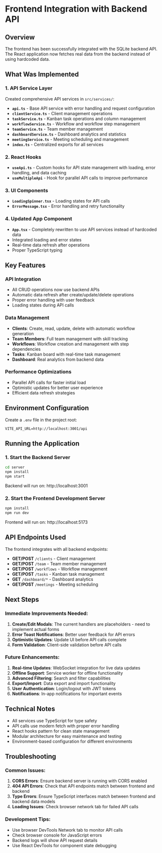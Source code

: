 # Frontend Integration with Backend API

## Overview
The frontend has been successfully integrated with the SQLite backend API. The React application now fetches real data from the backend instead of using hardcoded data.

## What Was Implemented

### 1. API Service Layer
Created comprehensive API services in `src/services/`:

- **`api.ts`** - Base API service with error handling and request configuration
- **`clientService.ts`** - Client management operations
- **`taskService.ts`** - Kanban task operations and column management
- **`workflowService.ts`** - Workflow and workflow step management
- **`teamService.ts`** - Team member management
- **`dashboardService.ts`** - Dashboard analytics and statistics
- **`meetingService.ts`** - Meeting scheduling and management
- **`index.ts`** - Centralized exports for all services

### 2. React Hooks
- **`useApi.ts`** - Custom hooks for API state management with loading, error handling, and data caching
- **`useMultipleApi`** - Hook for parallel API calls to improve performance

### 3. UI Components
- **`LoadingSpinner.tsx`** - Loading states for API calls
- **`ErrorMessage.tsx`** - Error handling and retry functionality

### 4. Updated App Component
- **`App.tsx`** - Completely rewritten to use API services instead of hardcoded data
- Integrated loading and error states
- Real-time data refresh after operations
- Proper TypeScript typing

## Key Features

### API Integration
- All CRUD operations now use backend APIs
- Automatic data refresh after create/update/delete operations
- Proper error handling with user feedback
- Loading states during API calls

### Data Management
- **Clients**: Create, read, update, delete with automatic workflow generation
- **Team Members**: Full team management with skill tracking
- **Workflows**: Workflow creation and management with step dependencies
- **Tasks**: Kanban board with real-time task management
- **Dashboard**: Real analytics from backend data

### Performance Optimizations
- Parallel API calls for faster initial load
- Optimistic updates for better user experience
- Efficient data refresh strategies

## Environment Configuration

Create a `.env` file in the project root:
```
VITE_API_URL=http://localhost:3001/api
```

## Running the Application

### 1. Start the Backend Server
```bash
cd server
npm install
npm start
```
Backend will run on: http://localhost:3001

### 2. Start the Frontend Development Server
```bash
npm install
npm run dev
```
Frontend will run on: http://localhost:5173

## API Endpoints Used

The frontend integrates with all backend endpoints:

- **GET/POST** `/clients` - Client management
- **GET/POST** `/team` - Team member management  
- **GET/POST** `/workflows` - Workflow management
- **GET/POST** `/tasks` - Kanban task management
- **GET** `/dashboard/*` - Dashboard analytics
- **GET/POST** `/meetings` - Meeting scheduling

## Next Steps

### Immediate Improvements Needed:
1. **Create/Edit Modals**: The current handlers are placeholders - need to implement actual forms
2. **Error Toast Notifications**: Better user feedback for API errors
3. **Optimistic Updates**: Update UI before API calls complete
4. **Form Validation**: Client-side validation before API calls

### Future Enhancements:
1. **Real-time Updates**: WebSocket integration for live data updates
2. **Offline Support**: Service worker for offline functionality
3. **Advanced Filtering**: Search and filter capabilities
4. **Export/Import**: Data export and import functionality
5. **User Authentication**: Login/logout with JWT tokens
6. **Notifications**: In-app notifications for important events

## Technical Notes

- All services use TypeScript for type safety
- API calls use modern fetch with proper error handling
- React hooks pattern for clean state management
- Modular architecture for easy maintenance and testing
- Environment-based configuration for different environments

## Troubleshooting

### Common Issues:
1. **CORS Errors**: Ensure backend server is running with CORS enabled
2. **404 API Errors**: Check that API endpoints match between frontend and backend
3. **Type Errors**: Ensure TypeScript interfaces match between frontend and backend data models
4. **Loading Issues**: Check browser network tab for failed API calls

### Development Tips:
- Use browser DevTools Network tab to monitor API calls
- Check browser console for JavaScript errors
- Backend logs will show API request details
- Use React DevTools for component state debugging 